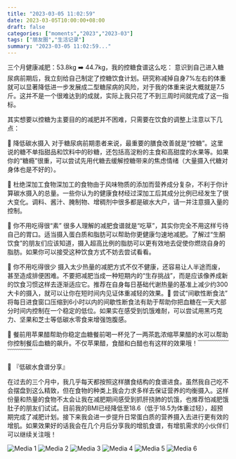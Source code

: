 ```yaml
---
title: "2023-03-05 11:02:59"
date: 2023-03-05T10:00:00+08:00
draft: false
categories: ["moments","2023","2023-03"]
tags: ["朋友圈","生活记录"]
summary: "2023-03-05 11:02:59..."
---
```


三个月健康减肥：53.8kg ➡️ 44.7kg，我的控糖食谱这么吃：
​
​意识到自己进入糖尿病前期后，我立刻给自己制定了控糖饮食计划。研究称减掉自身7%左右的体重就可以显著降低进一步发展成二型糖尿病的风险，对于我的体重来说大概就是7.5斤。这并不是一个很难达到的成就，实际上我只花了不到三周时间就完成了这一指标。

其实想要以控糖为主要目的的减肥并不困难，只需要在饮食的调整上注意以下几点：

​🌿 降低碳水摄入
对于糖尿病前期患者来说，最重要的膳食改善就是“控糖”。这里说的糖不单指甜品和饮料中的砂糖，还包括高淀粉的主食和高甜度的水果等。如果你的“糖瘾”很重，可以尝试先用代糖去缓解控糖带来的焦虑情绪（大量摄入代糖对身体也是不好的）。

🌿 杜绝深加工食物
​深加工的食物由于风味物质的添加而营养成分复杂，不利于你计算碳水摄入的总量。一些你认为的健康食材经过深加工后其成分比例已经发生了很大变化。调料、酱汁、腌制物、增稠剂中很多都是碳水大户，请一并注意摄入量的控制。

​🌿 你不用吃得很“素”
很多人理解的减肥食谱就是“吃草”，其实你完全不用这样亏待自己的胃口。适当摄入蛋白质和脂肪可以帮助你更健康匀速地减肥。了解过“生酮饮食”的朋友们应该知道，摄入超高比例的脂肪可以更有效地去促使你燃烧自身的脂肪。如果你可以接受这种饮食方式不妨去尝试看看。

🌿 你不用吃得很少
摄入太少热量的减肥方式不仅不健康，还容易让人半途而废，甚至造成排便困难。不要把减肥当成一种短期内的“生存挑战”，而是应该像养成新的饮食习惯这样去逐渐适应它。推荐在自身每日基础代谢热量的基准上减少约300大卡的摄入，就可以让你在短时间内见证体重减轻的效果。
​
​🌿 尝试“间歇性断食法”
将每日进食窗口压缩到6小时以内的间歇性断食法有助于帮助你把血糖在一天大部分时间内控制在一个稳定的低位。​如果实在感受到饥饿难耐，可以尝试用黑巧克力、坚果和芝士等低碳水零食来增强饱腹感。

🌿 餐前用苹果醋帮助你稳定血糖
​餐前喝一杯兑了一两茶匙浓缩苹果醋的水可以帮助你控制餐后血糖的飙升。不仅苹果醋，食醋和白醋也有这样的效果哦！
​
​﹋﹋﹋﹋﹋﹋﹋﹋﹋  

​📖 『低碳水食谱分享』

​在过去的三个月中，我几乎每天都按照这样膳食结构的食谱进食。虽然我自己吃不会摆盘到这么精致，但在食物的种类上我会力求多样去保证营养的均衡摄入。这样份量和热量的食物不太会让我在减肥期间感受到抓肝挠肺的饥饿，也推荐怕减肥饿肚子的朋友们试试。
​
​目前我的BMI已经降低至18.6（低于18.5为体重过轻），超预期完成了减肥计划。接下来我会进一步提升日常蛋白质的营养摄入去进行更有效的增肌。如果效果好的话我会在几个月后分享我的增肌食谱，有增肌需求的小伙伴们可以继续关注哦！

![Media 1](/Moments/photos/2023-03-05/202303051102590.jpg)
![Media 2](/Moments/photos/2023-03-05/202303051102591.jpg)
![Media 3](/Moments/photos/2023-03-05/202303051102592.jpg)
![Media 4](/Moments/photos/2023-03-05/202303051102593.jpg)
![Media 5](/Moments/photos/2023-03-05/202303051102594.jpg)
![Media 6](/Moments/photos/2023-03-05/202303051102595.jpg)

